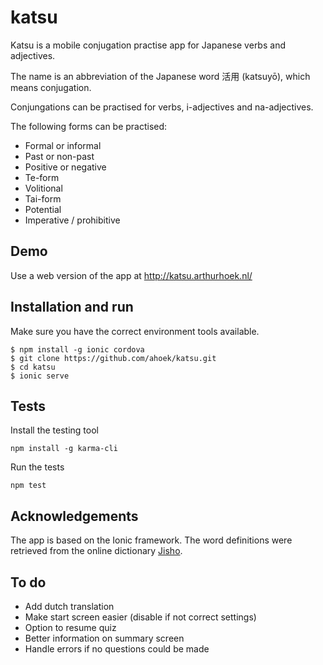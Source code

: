 # katsu 

Katsu is a mobile conjugation practise app for Japanese verbs and adjectives.

The name is an abbreviation of the Japanese word 活用 (katsuyō), which means conjugation.

Conjungations can be practised for verbs, i-adjectives and na-adjectives.

The following forms can be practised:

* Formal or informal
* Past or non-past
* Positive or negative
* Te-form
* Volitional
* Tai-form
* Potential
* Imperative / prohibitive 


## Demo

Use a web version of the app at http://katsu.arthurhoek.nl/


## Installation and run

Make sure you have the correct environment tools available.

```
$ npm install -g ionic cordova
$ git clone https://github.com/ahoek/katsu.git
$ cd katsu
$ ionic serve
```


## Tests

Install the testing tool

```
npm install -g karma-cli
```

Run the tests

```
npm test
```


## Acknowledgements

The app is based on the Ionic framework. The word definitions were retrieved from the 
online dictionary [Jisho](http://jisho.org/).


## To do

- Add dutch translation
- Make start screen easier (disable if not correct settings)
- Option to resume quiz
- Better information on summary screen
- Handle errors if no questions could be made
